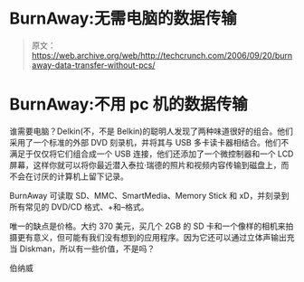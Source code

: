 # BurnAway:无需电脑的数据传输

> 原文：<https://web.archive.org/web/http://techcrunch.com/2006/09/20/burnaway-data-transfer-without-pcs/>

# BurnAway:不用 pc 机的数据传输

谁需要电脑？Delkin(不，不是 Belkin)的聪明人发现了两种味道很好的组合。他们采用了一个标准的外部 DVD 刻录机，并将其与 USB 多卡读卡器相结合。他们不满足于仅仅将它们组合成一个 USB 连接，他们还添加了一个微控制器和一个 LCD 屏幕，这样你就可以将你最近潜入泰拉·瑞德的照片和视频内容传输到磁盘上，而不会在讨厌的计算机上留下记录。

BurnAway 可读取 SD、MMC、SmartMedia、Memory Stick 和 xD，并刻录到所有常见的 DVD/CD 格式、+和–格式。

唯一的缺点是价格。大约 370 美元，买几个 2GB 的 SD 卡和一个像样的相机来拍摄更有意义，但可能有我们没有想到的应用程序。因为它还可以通过立体声输出充当 Diskman，所以有一些价值，不是吗？

伯纳威